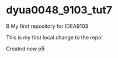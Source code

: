 # dyua0048_9103_tut7
B
My first repository for IDEA9103

This is my first local change to the repo!

Created new p5

